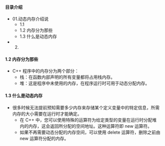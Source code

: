 #### 目录介绍
- 01.动态内存介绍说
    - 1.1 
    - 1.2 内存分为那些
    - 1.3 什么是动态内存
- 02.




#### 1.2 内存分为那些
- C++ 程序中的内存分为两个部分： 
    - 栈：在函数内部声明的所有变量都将占用栈内存。 
    - 堆：这是程序中未使用的内存，在程序运行时可用于动态分配内存。



#### 1.3 什么是动态内存
- 很多时候无法提前预知需要多少内存来存储某个定义变量中的特定信息，所需内存的大小需要在运行时才能确定。 
    - 在 C++ 中，您可以使用特殊的运算符为给定类型的变量在运行时分配堆内的内存，这会返回所分配的空间地址。这种运算符即 new 运算符。 
    - 如果不再需要动态分配的内存空间，可以使用 delete 运算符，删除之前由 new 运算符分配的内存。














